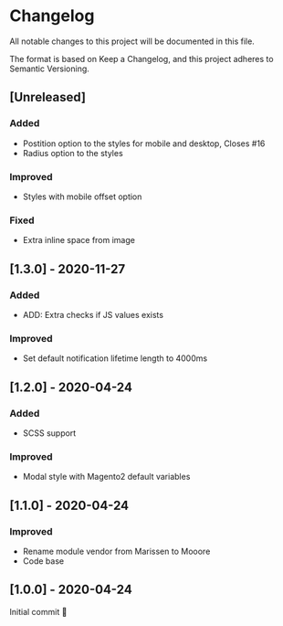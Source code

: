 # Changelog
All notable changes to this project will be documented in this file.

The format is based on Keep a Changelog, and this project adheres to Semantic Versioning.

## [Unreleased]
### Added
* Postition option to the styles for mobile and desktop, Closes #16
* Radius option to the styles

### Improved
* Styles with mobile offset option

### Fixed
* Extra inline space from image

## [1.3.0] - 2020-11-27
### Added
* ADD: Extra checks if JS values exists

### Improved
* Set default notification lifetime length to 4000ms

## [1.2.0] - 2020-04-24
### Added
* SCSS support

### Improved
* Modal style with Magento2 default variables

## [1.1.0] - 2020-04-24
### Improved
* Rename module vendor from Marissen to Mooore
* Code base

## [1.0.0] - 2020-04-24
Initial commit 🎉
